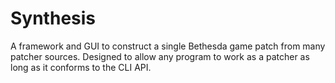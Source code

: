 # Synthesis
A framework and GUI to construct a single Bethesda game patch from many patcher sources. Designed to allow any program to work as a patcher as long as it conforms to the CLI API. 
